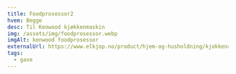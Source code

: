 ```yaml
---
title: Foodprosessor2
hvem: Begge
desc: Til Kenwood kjøkkenmaskin
img: /assets/img/foodprosessor.webp
imgAlt: kenwood foodprosessor
externalUrl: https://www.elkjop.no/product/hjem-og-husholdning/kjokkenapparater/kjokkenmaskin/KAH647PL/kenwood-foodprosessortilbehor-kah647pl
tags:
  - gave
---
```

